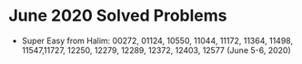 # June 2020 Solved Problems
* Super Easy from Halim: 00272, 01124, 10550, 11044, 11172, 11364, 11498, 11547,11727, 12250, 12279, 12289, 12372, 12403, 12577 (June 5-6, 2020)
